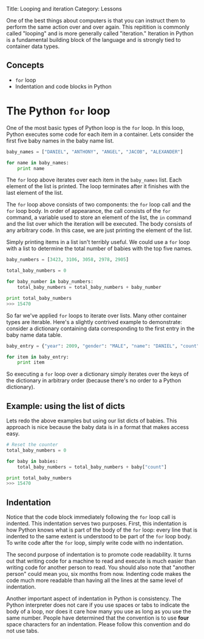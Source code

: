 Title: Looping and iteration
Category: Lessons

One of the best things about computers is that you can instruct them to perform the same action over and over again. This repitition is commonly called "looping" and is more generally called "iteration." Iteration in Python is a fundamental building block of the language and is strongly tied to container data types.


Concepts
--------
* `for` loop
* Indentation and code blocks in Python


The Python `for` loop
=====================
One of the most basic types of Python loop is the `for` loop. In this loop, Python executes some code for each item in a container. Lets consider the first five baby names in the baby name list.

```python
baby_names = ["DANIEL", "ANTHONY", "ANGEL", "JACOB", "ALEXANDER"]

for name in baby_names:
    print name
```

The `for` loop above iterates over each item in the `baby_names` list. Each element of the list is printed. The loop terminates after it finishes with the last element of the list.

The `for` loop above consists of two components: the `for` loop call and the `for` loop body. In order of appearance, the call consists of the `for` command, a variable used to store an element of the list, the `in` command and the list over which the iteration will be executed. The body consists of any arbitrary code. In this case, we are just printing the element of the list.

Simply printing items in a list isn't terribly useful. We could use a `for` loop with a list to determine the total number of babies with the top five names.

```python
baby_numbers = [3423, 3106, 3058, 2978, 2905]

total_baby_numbers = 0

for baby_number in baby_numbers:
    total_baby_numbers = total_baby_numbers + baby_number

print total_baby_numbers
>>> 15470
```

So far we've applied `for` loops to iterate over lists. Many other container types are iterable. Here's a slightly contrived example to demonstrate: consider a dictionary containing data corresponding to the first entry in the baby name data table.

```python
baby_entry = {"year": 2009, "gender": "MALE", "name": "DANIEL", "count":  3423}

for item in baby_entry:
    print item
```

So executing a `for` loop over a dictionary simply iterates over the keys of the dictionary in arbitrary order (because there's no order to a Python dictionary).


Example: using the list of dicts
--------------------------------
Lets redo the above examples but using our list dicts of babies. This approach is nice because the baby data is in a format that makes access easy.

```python
# Reset the counter
total_baby_numbers = 0

for baby in babies:
    total_baby_numbers = total_baby_numbers + baby["count"]

print total_baby_numbers
>>> 15470
```



Indentation
-----------
Notice that the code block immediately following the `for` loop call is indented. This indentation serves two purposes. First, this indentation is how Python knows what is part of the body of the `for` loop: every line that is indented to the same extent is understood to be part of the `for` loop body. To write code after the `for` loop, simply write code with no indentation.

The second purpose of indentation is to promote code readability. It turns out that writing code for a machine to read and execute is much easier than writing code for another person to read. You should also note that "another person" could mean you, six months from now. Indenting code makes the code much more readable than having all the lines at the same level of indentation.

Another important aspect of indentation in Python is consistency. The Python interpreter does not care if you use spaces or tabs to indicate the body of a loop, nor does it care how many you use as long as you use the same number. People have determined that the convention is to use **four** space characters for an indentation. Please follow this convention and do not use tabs.
